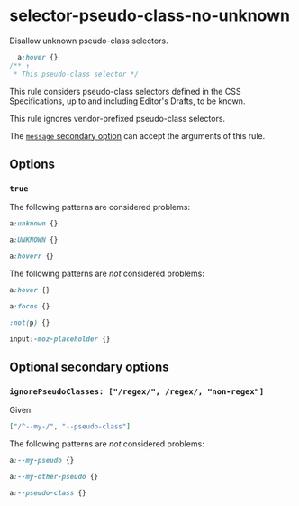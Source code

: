 # selector-pseudo-class-no-unknown

Disallow unknown pseudo-class selectors.

<!-- prettier-ignore -->
```css
  a:hover {}
/** ↑
 * This pseudo-class selector */
```

This rule considers pseudo-class selectors defined in the CSS Specifications, up to and including Editor's Drafts, to be known.

This rule ignores vendor-prefixed pseudo-class selectors.

The [`message` secondary option](https://github.com/stylelint/stylelint/tree/15.5.0/docs/user-guide/configure.md#message) can accept the arguments of this rule.

## Options

### `true`

The following patterns are considered problems:

<!-- prettier-ignore -->
```css
a:unknown {}
```

<!-- prettier-ignore -->
```css
a:UNKNOWN {}
```

<!-- prettier-ignore -->
```css
a:hoverr {}
```

The following patterns are _not_ considered problems:

<!-- prettier-ignore -->
```css
a:hover {}
```

<!-- prettier-ignore -->
```css
a:focus {}
```

<!-- prettier-ignore -->
```css
:not(p) {}
```

<!-- prettier-ignore -->
```css
input:-moz-placeholder {}
```

## Optional secondary options

### `ignorePseudoClasses: ["/regex/", /regex/, "non-regex"]`

Given:

```json
["/^--my-/", "--pseudo-class"]
```

The following patterns are _not_ considered problems:

<!-- prettier-ignore -->
```css
a:--my-pseudo {}
```

<!-- prettier-ignore -->
```css
a:--my-other-pseudo {}
```

<!-- prettier-ignore -->
```css
a:--pseudo-class {}
```
